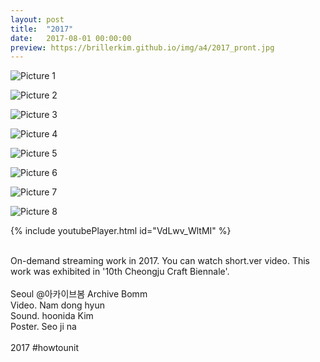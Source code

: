 ```yaml
---
layout: post
title:  "2017"
date:   2017-08-01 00:00:00
preview: https://brillerkim.github.io/img/a4/2017_pront.jpg
---
```


![Picture 1](https://brillerkim.github.io/img/a4/2017_1.png)

![Picture 2](https://brillerkim.github.io/img/a4/2017_2.png)

![Picture 3](https://brillerkim.github.io/img/a4/2017_3.png)

![Picture 4](https://brillerkim.github.io/img/a4/2017_4.png)

![Picture 5](https://brillerkim.github.io/img/a4/2017_5.png)

![Picture 6](https://brillerkim.github.io/img/a4/2017_6.png)

![Picture 7](https://brillerkim.github.io/img/a4/2017_7.jpg)

![Picture 8](https://brillerkim.github.io/img/a4/2017_8.jpg)



{% include youtubePlayer.html id="VdLwv_WltMI" %}



<br>
On-demand streaming work in 2017. You can watch short.ver video. This work was exhibited in '10th Cheongju Craft Biennale'.
<br>



<br>
Seoul @아카이브봄 Archive Bomm
<br>
Video. Nam dong hyun<br>
Sound. hoonida Kim<br> 
Poster. Seo ji na<br>
<br>
2017 #howtounit 
